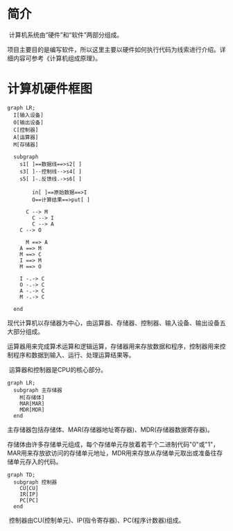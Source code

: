 # 简介


​	计算机系统由“硬件”和“软件”两部分组成。

​	项目主要目的是编写软件，所以这里主要以硬件如何执行代码为线索进行介绍。详细内容可参考《计算机组成原理》。


# 计算机硬件框图


```mermaid
graph LR;
  I[输入设备] 
  O[输出设备]
  C[控制器]
  A[运算器]
  M[存储器]
  
  subgraph 
    s1[ ]==数据线==>s2[ ]
  	s3[ ]--控制线-->s4[ ]
  	s5[ ]-.反馈线.->s6[ ]
	
		in[ ]==原始数据==>I
		O==计算结果==>put[ ]
		
	  C --> M
	 	C --> I
	 	C --> A
    C --> O
      
	  M ==> A
    A ==> M
    M ==> C
    I ==> M
    M ==> O
    
    I -.-> C
    O -.-> C
    A -.-> C
    M -.-> C
    
  end
```

​	现代计算机以存储器为中心，由运算器、存储器、控制器、输入设备、输出设备五大部分组成。

​	运算器用来完成算术运算和逻辑运算，存储器用来存放数据和程序，控制器用来控制程序和数据到输入、运行、处理运算结果等。

​	运算器和控制器是CPU的核心部分。

```mermaid
graph LR;
  subgraph 主存储器
    M[存储体] 
    MAR[MAR]
    MDR[MDR]
  end
```

​	主存储器包括存储体、MAR(存储器地址寄存器)、MDR(存储器数据寄存器)。

​	存储体由许多存储单元组成，每个存储单元存放着若干个二进制代码"0"或"1"，MAR用来存放欲访问的存储单元地址，MDR用来存放从存储单元取出或准备往存储单元存入的代码。

```mermaid
graph TD;
  subgraph 控制器
    CU[CU] 
    IR[IP]
    PC[PC]
  end
```

​	控制器由CU(控制单元)、IP(指令寄存器)、PC(程序计数器)组成。


